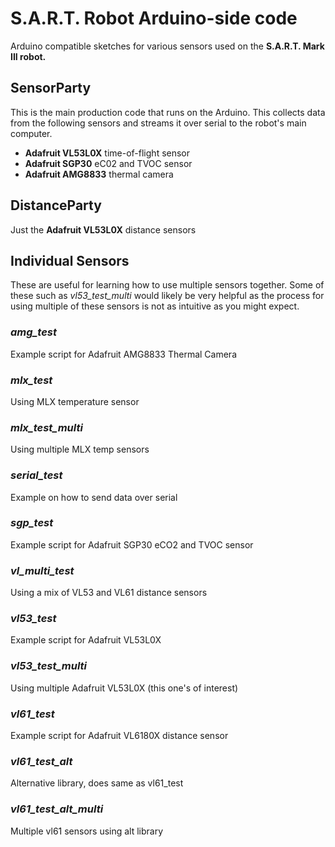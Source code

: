 # S.A.R.T. Robot Arduino-side code
Arduino compatible sketches for various sensors used on the **S.A.R.T. Mark III robot.**

## SensorParty
This is the main production code that runs on the Arduino. This collects data from the following sensors and streams it over serial to the robot's main computer.
* **Adafruit VL53L0X** time-of-flight sensor
* **Adafruit SGP30** eC02 and TVOC sensor
* **Adafruit AMG8833** thermal camera

## DistanceParty
Just the **Adafruit VL53L0X** distance sensors

## Individual Sensors
These are useful for learning how to use multiple sensors together. Some of these such as _vl53_test_multi_ would likely be very helpful as the process for using multiple of these sensors is not as intuitive as you might expect.

### _amg_test_
Example script for Adafruit AMG8833 Thermal Camera

### _mlx_test_
Using MLX temperature sensor

### _mlx_test_multi_
Using multiple MLX temp sensors

### _serial_test_
Example on how to send data over serial

### _sgp_test_
Example script for Adafruit SGP30 eCO2 and TVOC sensor

### _vl_multi_test_
Using a mix of VL53 and VL61 distance sensors

### _vl53_test_
Example script for Adafruit VL53L0X

### _vl53_test_multi_
Using multiple Adafruit VL53L0X (this one's of interest)

### _vl61_test_
Example script for Adafruit VL6180X distance sensor

### _vl61_test_alt_
Alternative library, does same as vl61_test

### _vl61_test_alt_multi_
Multiple vl61 sensors using alt library